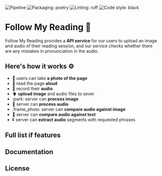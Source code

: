![Pipeline](https://gitlab.pg.innopolis.university/a.kudryavtsev/follow-my-reading/badges/main/pipeline.svg)
![Packaging: poetry](https://img.shields.io/badge/packaging-poetry-cyan.svg)
![Linting: ruff](https://img.shields.io/endpoint?url=https://raw.githubusercontent.com/charliermarsh/ruff/main/assets/badge/v1.json)
![Code style: black](https://img.shields.io/badge/code%20style-black-000000.svg)

# Follow My Reading :blue_book:

Follow My Reading provides a **API service** for our users to upload an image and audio of their reading session, and our service checks whether there are any mistakes in pronunciation in the audio.


## Here's how it works :gear:
- :sunrise: users can take **a photo of the page**
- :book: read the page **aloud**
- :microphone: record their **audio**
- :arrow_up: **upload image** and audio files to sever
- :park: server can **process image**
- :musical_note: server can **process audio**
- :frame_photo: server can **compare audio against image**
- :page_facing_up: server can **compare audio against text**
- :arrow_double_down: server can **extract audio** segments with requested phrases

## Full list if features

## Documentation

## License